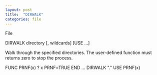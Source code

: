```yaml
---
layout: post
title:  "DIRWALK"
categories: file
---
```

File

DIRWALK directory [, wildcards] [USE ...]

Walk through the specified directories. The user-defined function must returns zero to stop the process.


FUNC PRNF(x)
  ? x
  PRNF=TRUE
END
...
DIRWALK "." USE PRNF(x)

